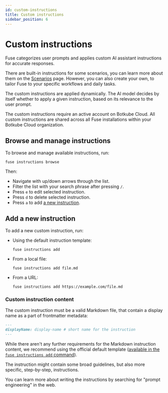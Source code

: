 ```yaml
---
id: custom-instructions
title: Custom instructions
sidebar_position: 6
---
```


# Custom instructions

Fuse categorizes user prompts and applies custom AI assistant instructions for accurate responses.

There are built-in instructions for some scenarios, you can learn more about them on the [Scenarios](./scenarios.md) page. However, you can also create your own, to tailor Fuse to your specific workflows and daily tasks.

The custom instructions are applied dynamically. The AI model decides by itself whether to apply a given instruction, based on its relevance to the user prompt.

The custom instructions require an active account on Botkube Cloud. All custom instructions are shared across all Fuse installations within your Botkube Cloud organization.

## Browse and manage instructions

To browse and manage available instructions, run:

```shell
fuse instructions browse
```

Then:

- Navigate with up/down arrows through the list.
- Filter the list with your search phrase after pressing `/`.
- Press `e` to edit selected instruction.
- Press `d` to delete selected instruction.
- Press `a` to add [a new instruction](#add-a-new-instruction).

## Add a new instruction

To add a new custom instruction, run:

- Using the default instruction template:

  ```shell
  fuse instructions add
  ```

- From a local file:

  ```shell
  fuse instructions add file.md
  ```

- From a URL:

  ```shell
  fuse instructions add https://example.com/file.md
  ```

### Custom instruction content

The custom instruction must be a valid Markdown file, that contain a display name as a part of frontmatter metadata:

```md
---
displayName: display-name # short name for the instruction
---
```

While there aren't any further requirements for the Markdown instruction content, we recommend using the official default template ([available in the `fuse instructions add` command](#add-a-new-instruction)).

The instruction might contain some broad guidelines, but also more specific, step-by-step, instructions.

You can learn more about writing the instructions by searching for "prompt engineering" in the web.
